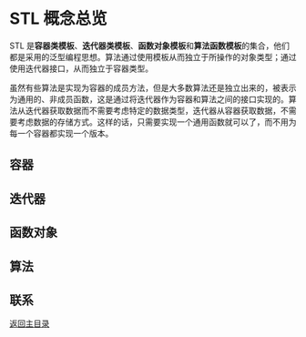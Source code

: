 # STL 概念总览

STL 是**容器类模板**、**迭代器类模板**、**函数对象模板**和**算法函数模板**的集合，他们都是采用的泛型编程思想。算法通过使用模板从而独立于所操作的对象类型；通过使用迭代器接口，从而独立于容器类型。

虽然有些算法是实现为容器的成员方法，但是大多数算法还是独立出来的，被表示为通用的、非成员函数，这是通过将迭代器作为容器和算法之间的接口实现的。算法从迭代器获取数据而不需要考虑特定的数据类型，迭代器从容器获取数据，不需要考虑数据的存储方式。这样的话，只需要实现一个通用函数就可以了，而不用为每一个容器都实现一个版本。

## 容器

## 迭代器

## 函数对象

## 算法

## 联系

[返回主目录](../README.md)
